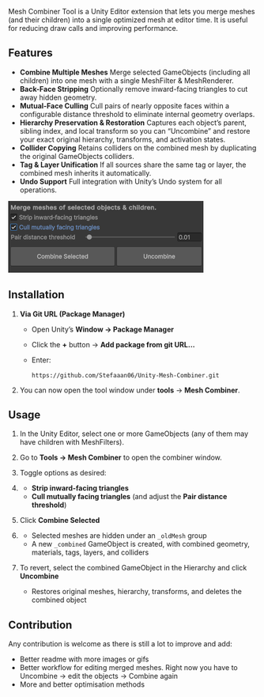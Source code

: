 ﻿
Mesh Combiner Tool is a Unity Editor extension that lets you merge meshes (and their children) into a single optimized mesh at editor time. 
It is useful for reducing draw calls and improving performance.

## Features

* **Combine Multiple Meshes**
  Merge selected GameObjects (including all children) into one mesh with a single MeshFilter & MeshRenderer.
* **Back-Face Stripping**
  Optionally remove inward-facing triangles to cut away hidden geometry.
* **Mutual-Face Culling**
  Cull pairs of nearly opposite faces within a configurable distance threshold to eliminate internal geometry overlaps.
* **Hierarchy Preservation & Restoration**
  Captures each object’s parent, sibling index, and local transform so you can “Uncombine” and restore your exact original hierarchy, transforms, and activation states.
* **Collider Copying**
  Retains colliders on the combined mesh by duplicating the original GameObjects colliders.
* **Tag & Layer Unification**
  If all sources share the same tag or layer, the combined mesh inherits it automatically.
* **Undo Support**
  Full integration with Unity’s Undo system for all operations.

![showcase.png](img/showcase1.png)


## Installation

1. **Via Git URL (Package Manager)**

    * Open Unity’s **Window → Package Manager**
    * Click the **+** button → **Add package from git URL…**
    * Enter:

      ```
      https://github.com/Stefaaan06/Unity-Mesh-Combiner.git
      ```
2. You can now open the tool window under **tools** -> **Mesh Combiner**.

## Usage

1. In the Unity Editor, select one or more GameObjects (any of them may have children with MeshFilters).
2. Go to **Tools → Mesh Combiner** to open the combiner window.
3. Toggle options as desired:
4. 
    * **Strip inward-facing triangles**
    * **Cull mutually facing triangles** (and adjust the **Pair distance threshold**)
5. Click **Combine Selected**
6. 
    * Selected meshes are hidden under an `_oldMesh` group
    * A new `_combined` GameObject is created, with combined geometry, materials, tags, layers, and colliders
7. To revert, select the combined GameObject in the Hierarchy and click **Uncombine**

    * Restores original meshes, hierarchy, transforms, and deletes the combined object

## Contribution

Any contribution is welcome as there is still a lot to improve and add:
- Better readme with more images or gifs
- Better workflow for editing merged meshes. Right now you have to Uncombine -> edit the objects -> Combine again
- More and better optimisation methods
